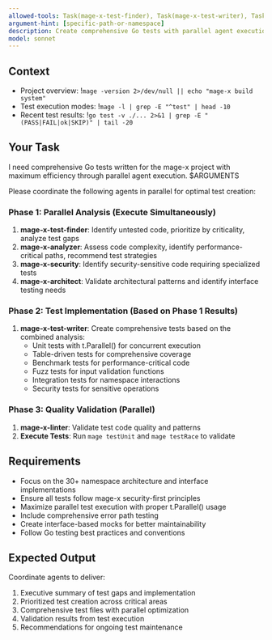 ```yaml
---
allowed-tools: Task(mage-x-test-finder), Task(mage-x-test-writer), Task(mage-x-analyzer), Task(mage-x-security), Task(mage-x-linter), Task(mage-x-architect), Bash(mage test:*), Bash(go test:*), Read, Write, MultiEdit, Grep, Glob, LS
argument-hint: [specific-path-or-namespace]
description: Create comprehensive Go tests with parallel agent execution
model: sonnet
---
```


## Context
- Project overview: !`mage -version 2>/dev/null || echo "mage-x build system"`
- Test execution modes: !`mage -l | grep -E "^test" | head -10`
- Recent test results: !`go test -v ./... 2>&1 | grep -E "(PASS|FAIL|ok|SKIP)" | tail -20`

## Your Task

I need comprehensive Go tests written for the mage-x project with maximum efficiency through parallel agent execution. $ARGUMENTS

Please coordinate the following agents in parallel for optimal test creation:

### Phase 1: Parallel Analysis (Execute Simultaneously)
1. **mage-x-test-finder**: Identify untested code, prioritize by criticality, analyze test gaps
2. **mage-x-analyzer**: Assess code complexity, identify performance-critical paths, recommend test strategies
3. **mage-x-security**: Identify security-sensitive code requiring specialized tests
4. **mage-x-architect**: Validate architectural patterns and identify interface testing needs

### Phase 2: Test Implementation (Based on Phase 1 Results)
1. **mage-x-test-writer**: Create comprehensive tests based on the combined analysis:
   - Unit tests with t.Parallel() for concurrent execution
   - Table-driven tests for comprehensive coverage
   - Benchmark tests for performance-critical code
   - Fuzz tests for input validation functions
   - Integration tests for namespace interactions
   - Security tests for sensitive operations

### Phase 3: Quality Validation (Parallel)
1. **mage-x-linter**: Validate test code quality and patterns
2. **Execute Tests**: Run `mage testUnit` and `mage testRace` to validate

## Requirements
- Focus on the 30+ namespace architecture and interface implementations
- Ensure all tests follow mage-x security-first principles
- Maximize parallel test execution with proper t.Parallel() usage
- Include comprehensive error path testing
- Create interface-based mocks for better maintainability
- Follow Go testing best practices and conventions

## Expected Output
Coordinate agents to deliver:
1. Executive summary of test gaps and implementation
2. Prioritized test creation across critical areas
3. Comprehensive test files with parallel optimization
4. Validation results from test execution
5. Recommendations for ongoing test maintenance